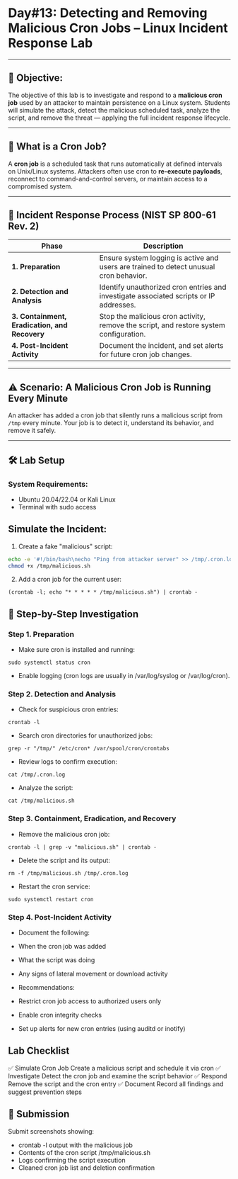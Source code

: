 # **Day#13: Detecting and Removing Malicious Cron Jobs – Linux Incident Response Lab**

---

## 🎯 **Objective:**  
The objective of this lab is to investigate and respond to a **malicious cron job** used by an attacker to maintain persistence on a Linux system. Students will simulate the attack, detect the malicious scheduled task, analyze the script, and remove the threat — applying the full incident response lifecycle.

---

## 📘 **What is a Cron Job?**

A **cron job** is a scheduled task that runs automatically at defined intervals on Unix/Linux systems. Attackers often use cron to **re-execute payloads**, reconnect to command-and-control servers, or maintain access to a compromised system.

---

## 🔁 **Incident Response Process (NIST SP 800-61 Rev. 2)**

| **Phase**                         | **Description**                                                                 |
|----------------------------------|---------------------------------------------------------------------------------|
| **1. Preparation**               | Ensure system logging is active and users are trained to detect unusual cron behavior. |
| **2. Detection and Analysis**    | Identify unauthorized cron entries and investigate associated scripts or IP addresses. |
| **3. Containment, Eradication, and Recovery** | Stop the malicious cron activity, remove the script, and restore system configuration. |
| **4. Post-Incident Activity**    | Document the incident, and set alerts for future cron job changes.              |

---

## ⚠️ **Scenario: A Malicious Cron Job is Running Every Minute**

An attacker has added a cron job that silently runs a malicious script from `/tmp` every minute. Your job is to detect it, understand its behavior, and remove it safely.

---

## 🛠️ **Lab Setup**

### **System Requirements:**
- Ubuntu 20.04/22.04 or Kali Linux
- Terminal with sudo access

## **Simulate the Incident:**

1. Create a fake "malicious" script:
```bash
echo -e '#!/bin/bash\necho "Ping from attacker server" >> /tmp/.cron.log' > /tmp/malicious.sh
chmod +x /tmp/malicious.sh
```
2. Add a cron job for the current user:
```
(crontab -l; echo "* * * * * /tmp/malicious.sh") | crontab -
```

## 🧪 Step-by-Step Investigation

### Step 1. Preparation
- Make sure cron is installed and running:
```
sudo systemctl status cron
```
- Enable logging (cron logs are usually in /var/log/syslog or /var/log/cron).

### Step 2. Detection and Analysis
- Check for suspicious cron entries:
```
crontab -l
```
- Search cron directories for unauthorized jobs:
```
grep -r "/tmp/" /etc/cron* /var/spool/cron/crontabs
```
- Review logs to confirm execution:
```
cat /tmp/.cron.log
```
- Analyze the script:
```
cat /tmp/malicious.sh
```
### Step 3. Containment, Eradication, and Recovery
- Remove the malicious cron job:
```
crontab -l | grep -v "malicious.sh" | crontab -
```
- Delete the script and its output:
```
rm -f /tmp/malicious.sh /tmp/.cron.log
```
- Restart the cron service:
```
sudo systemctl restart cron
```
### Step 4. Post-Incident Activity
- Document the following:
 - When the cron job was added
 - What the script was doing
 - Any signs of lateral movement or download activity

- Recommendations:
 - Restrict cron job access to authorized users only
 - Enable cron integrity checks
 - Set up alerts for new cron entries (using auditd or inotify)

## Lab Checklist

✅ Simulate Cron Job	Create a malicious script and schedule it via cron
✅ Investigate	Detect the cron job and examine the script behavior
✅ Respond	Remove the script and the cron entry
✅ Document	Record all findings and suggest prevention steps

## 📸 Submission
Submit screenshots showing:
- crontab -l output with the malicious job
- Contents of the cron script /tmp/malicious.sh
- Logs confirming the script execution
- Cleaned cron job list and deletion confirmation


